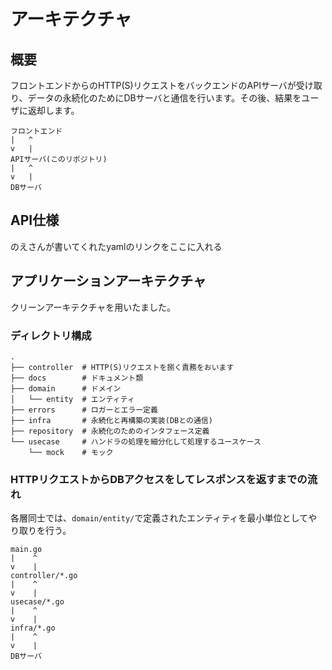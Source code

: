 # アーキテクチャ
## 概要
フロントエンドからのHTTP(S)リクエストをバックエンドのAPIサーバが受け取り、データの永続化のためにDBサーバと通信を行います。その後、結果をユーザに返却します。

```
フロントエンド
|   ^
v   |
APIサーバ(このリポジトリ)
|   ^
v   |
DBサーバ
```

## API仕様
のえさんが書いてくれたyamlのリンクをここに入れる

## アプリケーションアーキテクチャ
クリーンアーキテクチャを用いたました。

### ディレクトリ構成
```
.
├── controller  # HTTP(S)リクエストを捌く責務をおいます
├── docs        # ドキュメント類
├── domain      # ドメイン
│   └── entity  # エンティティ
├── errors      # ロガーとエラー定義
├── infra       # 永続化と再構築の実装(DBとの通信)
├── repository  # 永続化のためのインタフェース定義
└── usecase     # ハンドラの処理を細分化して処理するユースケース
    └── mock    # モック
```

### HTTPリクエストからDBアクセスをしてレスポンスを返すまでの流れ
各層同士では、`domain/entity/`で定義されたエンティティを最小単位としてやり取りを行う。
```
main.go
|    ^
v    |
controller/*.go
|    ^
v    |
usecase/*.go
|    ^
v    |
infra/*.go
|    ^
v    |
DBサーバ
```